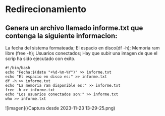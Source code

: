 # Redirecionamiento
## Genera un archivo llamado informe.txt que contenga la siguiente informacion: 
La fecha del sistema formateada; 
El espacio en disco(df -h);
Memoria ram libre (free -h);
Usuarios conectados;
Hay que subir una imagen de que el scrip ha sido ejecutado con exito.
```
#!/bin/bash
echo "Fecha:$(date "+%d-%m-%Y")" >> informe.txt
echo "El espacio en disco es:" >> informe.txt
df -h >> informe.txt
echo "La memoria ram disponible es:" >> informe.txt
free -h >> informe.txt
echo "Los usuarios conectados son:" >> informe.txt
who >> informe.txt
```
![imagen](/Captura desde 2023-11-23 13-29-25.png)
